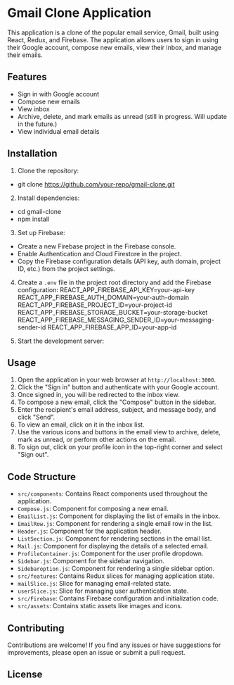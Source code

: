 # Gmail Clone Application

This application is a clone of the popular email service, Gmail, built using React, Redux, and Firebase. The application allows users to sign in using their Google account, compose new emails, view their inbox, and manage their emails.

## Features

- Sign in with Google account
- Compose new emails
- View inbox
- Archive, delete, and mark emails as unread (still in progress. Will update in the future.)
- View individual email details

## Installation

1. Clone the repository:
- git clone https://github.com/your-repo/gmail-clone.git

2. Install dependencies:
- cd gmail-clone
- npm install

3. Set up Firebase:
- Create a new Firebase project in the Firebase console.
- Enable Authentication and Cloud Firestore in the project.
- Copy the Firebase configuration details (API key, auth domain, project ID, etc.) from the project settings.

4. Create a `.env` file in the project root directory and add the Firebase configuration:
REACT_APP_FIREBASE_API_KEY=your-api-key
REACT_APP_FIREBASE_AUTH_DOMAIN=your-auth-domain
REACT_APP_FIREBASE_PROJECT_ID=your-project-id
REACT_APP_FIREBASE_STORAGE_BUCKET=your-storage-bucket
REACT_APP_FIREBASE_MESSAGING_SENDER_ID=your-messaging-sender-id
REACT_APP_FIREBASE_APP_ID=your-app-id


5. Start the development server:

## Usage

1. Open the application in your web browser at `http://localhost:3000`.
2. Click the "Sign in" button and authenticate with your Google account.
3. Once signed in, you will be redirected to the inbox view.
4. To compose a new email, click the "Compose" button in the sidebar.
5. Enter the recipient's email address, subject, and message body, and click "Send".
6. To view an email, click on it in the inbox list.
7. Use the various icons and buttons in the email view to archive, delete, mark as unread, or perform other actions on the email.
8. To sign out, click on your profile icon in the top-right corner and select "Sign out".

## Code Structure

- `src/components`: Contains React components used throughout the application.
- `Compose.js`: Component for composing a new email.
- `EmailList.js`: Component for displaying the list of emails in the inbox.
- `EmailRow.js`: Component for rendering a single email row in the list.
- `Header.js`: Component for the application header.
- `ListSection.js`: Component for rendering sections in the email list.
- `Mail.js`: Component for displaying the details of a selected email.
- `ProfileContainer.js`: Component for the user profile dropdown.
- `Sidebar.js`: Component for the sidebar navigation.
- `Sidebaroption.js`: Component for rendering a single sidebar option.
- `src/features`: Contains Redux slices for managing application state.
- `mailSlice.js`: Slice for managing email-related state.
- `userSlice.js`: Slice for managing user authentication state.
- `src/Firebase`: Contains Firebase configuration and initialization code.
- `src/assets`: Contains static assets like images and icons.

## Contributing

Contributions are welcome! If you find any issues or have suggestions for improvements, please open an issue or submit a pull request.

## License